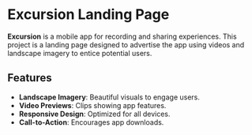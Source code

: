 # Excursion Landing Page

**Excursion** is a mobile app for recording and sharing experiences. This project is a landing page designed to advertise the app using videos and landscape imagery to entice potential users.

## Features
- **Landscape Imagery**: Beautiful visuals to engage users.
- **Video Previews**: Clips showing app features.
- **Responsive Design**: Optimized for all devices.
- **Call-to-Action**: Encourages app downloads.
